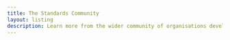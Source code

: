 ```yaml
---
title: The Standards Community
layout: listing
description: Learn more from the wider community of organisations developing and supporting open standards
---
```

